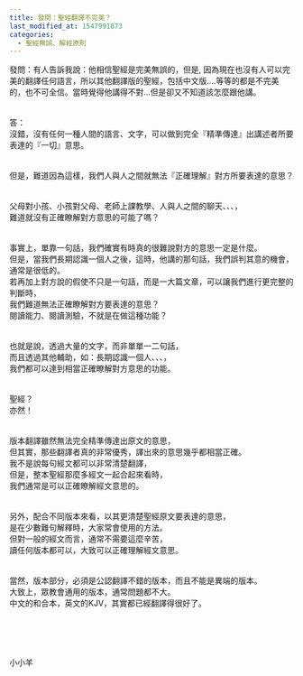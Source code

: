 ```yaml
---
title: 發問：聖經翻譯不完美？
last_modified_at: 1547991873
categories:
  - 聖經無誤、解經原則
---
```


發問：有人告訴我說：他相信聖經是完美無誤的，但是, 因為現在也沒有人可以完美的翻譯任何語言，所以其他翻譯版的聖經，包括中文版....等等的都是不完美的，也不可全信。當時覺得他講得不對...但是卻又不知道該怎麼跟他講。<!--more--><br><br><br>答：<br>沒錯，沒有任何一種人間的語言、文字，可以做到完全『精準傳達』出講述者所要表達的『一切』意思。<br><br> <br>但是，難道因為這樣，我們人與人之間就無法『正確理解』對方所要表達的意思？<br><br> <br>父母對小孩、小孩對父母、老師上課教學、人與人之間的聊天、、、，<br>難道就沒有正確瞭解對方意思的可能了嗎？<br><br> <br>事實上，單靠一句話，我們確實有時真的很難說對方的意思一定是什麼。<br>但是，當我們長期認識一個人之後，這時，他講的那句話，我們誤判其意的機會，<br>通常是很低的。<br>若再加上對方說的假使不只是一句話，而是一大篇文章，可以讓我們進行更完整的判斷時，<br>我們難道無法正確瞭解對方要表達的意思？<br>閱讀能力、閱讀測驗，不就是在做這種功能？<br><br> <br>也就是說，透過大量的文字，而非單單一二句話，<br>而且透過其他輔助，如：長期認識一個人、、、，<br>我們都可以達到相當正確瞭解對方意思的功能。<br><br> <br>聖經？<br>亦然！<br><br> <br>版本翻譯雖然無法完全精準傳達出原文的意思，<br>但其實，那些翻譯者真的非常優秀，譯出來的意思幾乎都相當正確。<br>我不是說每句經文都可以非常清楚翻譯，<br>但是，整本聖經那麼多經文一起合起來看時，<br>我們通常是可以正確瞭解經文意思的。<br> <br><br>另外，配合不同版本來看，以其更清楚聖經原文要表達的意思，<br>是在少數難句解釋時，大家常會使用的方法。<br>但對一般的經文而言，通常不需要這麼辛苦，<br>讀任何版本都可以，大致可以正確理解經文意思。<br><br> <br>當然，版本部分，必須是公認翻譯不錯的版本，而且不能是異端的版本。<br>大致上，眾教會通用的版本，通常問題都不大。<br>中文的和合本，英文的KJV，其實都已經翻譯得很好了。<br><br><br><br><br><br>小小羊<br><br><br><br><br><br><br>
